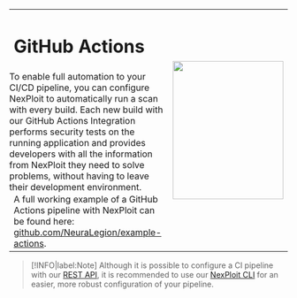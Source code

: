<table id="integrations" >
  <tr>
    <td width="70%">
      <h1>GitHub Actions</h1>
    </td>
    <td width="30%" style="text-align:center" rowspan="3">
      <img src="guide/pipeline-integration/pipe-management/media/github-actions/github-actions-new-logo.png" width="200" height="250"></img>
    </td>
  </tr>
  <tr>
    <td style="text-align:left;vertical-align:text-top;padding:0px">
    To enable full automation to your CI/CD pipeline, you can configure NexPloit to automatically run a scan with every build. Each new build with our GitHub Actions Integration performs security tests on the running application and provides developers with all the information from NexPloit they need to solve problems, without having to leave their development environment.
    </td>
  </tr>
  <tr>
  <td>
  A full working example of a GitHub Actions pipeline with NexPloit can be found here: <a href="https://github.com/NeuraLegion/example-actions">github.com/NeuraLegion/example-actions</a>.
  </td>
  </tr>
</table>

> [!INFO|label:Note]
Although it is possible to configure a CI pipeline with our [REST API](https://kb.neuralegion.com/#/guide/np-rest-api/using), it is recommended to use our [NexPloit CLI](https://kb.neuralegion.com/#/guide/np-cli/overview) for an easier, more robust configuration of your pipeline.
<!-- 
More information about our GitHub Actions integration can be found here:
* [github.com/NeuraLegion/run-scan](https://github.com/NeuraLegion/run-scan)
* [github.com/NeuraLegion/stop-scan](https://github.com/NeuraLegion/stop-scan)
* [github.com/NeuraLegion/wait-for](https://github.com/NeuraLegion/wait-for) -->
